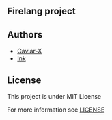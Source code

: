 ## Firelang project



## Authors

- [Caviar-X](https://pigeons.icu)
- [Ink](https://github.com/nicholasyang21)

## License

This project is under MIT License

For more information see [LICENSE](./LICENSE)
